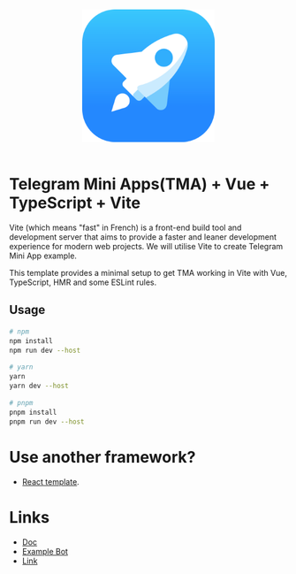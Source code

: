 <p align="center">
  <br>
  <img width="240" src="./src/assets/tapps.png" alt="logo of telegram web apps">
  <br>
  <br>
</p>

# Telegram Mini Apps(TMA) + Vue + TypeScript + Vite

Vite (which means "fast" in French) is a front-end build tool and development server that aims to provide a faster and leaner development experience for modern web projects. We will utilise Vite to create Telegram Mini App example.

This template provides a minimal setup to get TMA working in Vite with Vue, TypeScript, HMR and some ESLint rules.

## Usage

```bash
# npm
npm install
npm run dev --host
```
```bash
# yarn
yarn
yarn dev --host
```
```bash
# pnpm
pnpm install
pnpm run dev --host
```

# Use another framework?
- [React template](https://github.com/telegram-mini-apps-dev/vite-boilerplate).

# Links
- [Doc](https://docs.ton.org/develop/dapps/twa)
- [Example Bot](https://t.me/vite_vue_twa_example_bot/vite_vue_twa_example_bot)
- [Link](https://vite-vue-boilerplate-two.vercel.app/)
